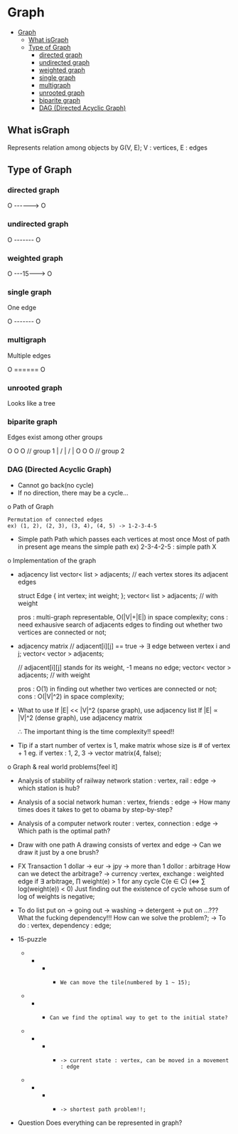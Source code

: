 # Graph

- [Graph](#graph)
  - [What isGraph](#what-isgraph)
  - [Type of Graph](#type-of-graph)
    - [directed graph](#directed-graph)
    - [undirected graph](#undirected-graph)
    - [weighted graph](#weighted-graph)
    - [single graph](#single-graph)
    - [multigraph](#multigraph)
    - [unrooted graph](#unrooted-graph)
    - [biparite graph](#biparite-graph)
    - [DAG (Directed Acyclic Graph)](#dag-directed-acyclic-graph)

## What isGraph

Represents relation among objects by G(V, E); V : vertices, E : edges

## Type of Graph

### directed graph

O ------> O

### undirected graph

O ------- O

### weighted graph

O ---15---> O

### single graph

One edge

O ------- O

### multigraph

Multiple edges

O ====== O

### unrooted graph

Looks like a tree

### biparite graph

Edges exist among other groups

O	O	O	// group 1
| / | / |
O	O	O	// group 2

### DAG (Directed Acyclic Graph)

- Cannot go back(no cycle)
- If no direction, there may be a cycle...

 o Path of Graph

    Permutation of connected edges
    ex) (1, 2), (2, 3), (3, 4), (4, 5) -> 1-2-3-4-5

  - Simple path
        Path which passes each vertices at most once
        Most of path in present age means the simple path
        ex) 2-3-4-2-5 : simple path X


 o Implementation of the graph

  - adjacency list
    vector< list<int> > adjacents;	// each vertex stores its adjacent edges

    struct Edge {
        int vertex;
        int weight;
    };
    vector< list<Edge> > adjacents;	// with weight

    pros : multi-graph representable, O(|V|+|E|) in space complexity;
    cons : need exhausive search of adjacents edges to finding out
           whether two vertices are connected or not;

  - adjacency matrix
    // adjacent[i][j] == true -> ∃ edge between vertex i and j;
    vector< vector<bool> > adjacents;

    // adjacent[i][j] stands for its weight, -1 means no edge;
    vector< vector<int> > adjacents;	// with weight

    pros : O(1) in finding out whether two vertices are connected or not;
    cons : O(|V|^2) in space complexity;

  - What to use
    If |E| << |V|^2 (sparse graph), use adjacency list
    If |E| ∝ |V|^2 (dense graph), use adjacency matrix

    ∴ The important thing is the time complexity!! speed!!

  - Tip
    if a start number of vertex is 1, make matrix whose size is # of vertex + 1
    eg. if vertex : 1, 2, 3 -> vector<bool> matrix(4, false);


 o Graph & real world problems[feel it]

  - Analysis of stability of railway network
    station : vertex, rail : edge
    -> which station is hub?

  - Analysis of a social network
    human : vertex, friends : edge
    -> How many times does it takes to get to obama by step-by-step?

  - Analysis of a computer network
    router : vertex, connection : edge
    -> Which path is the optimal path?

  - Draw with one path
    A drawing consists of vertex and edge
    -> Can we draw it just by a one brush?

  - FX Transaction
    1 dollar -> eur -> jpy -> more than 1 dollor : arbitrage
    How can we detect the arbitrage?
    -> currency :vertex, exchange : weighted edge
       if ∃ arbitrage,
       ∏ weight(e) > 1 for any cycle C(e ∈ C) (⇔ ∑ log(weight(e)) < 0)
       Just finding out the existence of cycle whose sum of log of weights is negative;

  - To do list
    put on -> going out -> washing -> detergent -> put on
    ...??? What the fucking dependency!!!
    How can we solve the problem?;
    -> To do : vertex, dependency : edge;

  - 15-puzzle
    * * * *		We can move the tile(numbered by 1 ~ 15);
    *   * *		Can we find the optimal way to get to the initial state?
    * * * *		-> current state : vertex, can be moved in a movement : edge
    * * * *		-> shortest path problem!!;

  - Question
    Does everything can be represented in graph?
